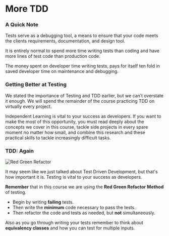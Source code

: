 # More TDD

### A Quick Note

Tests serve as a debugging tool, a means to ensure that your code meets the clients requirements, documentation, and design tool. 

It is entirely normal to spend more time writing tests than coding and have more lines of test code than production code.  

The money spent on developer time writing tests, pays for itself ten fold in saved developer time on maintenance and debugging.

### Getting Better at Testing

We stated the importance of Testing and TDD earlier, but we can’t overstate it enough. We will spend the remainder of the course practicing TDD on virtually every project.

Independent Learning is vital to your success as developers. If you want to make the most of this opportunity, you must read deeply about the concepts we cover in this course, tackle side projects in every spare moment no matter how small, and combine this research and these practical skills to tackle increasingly difficult tasks.

### TDD: Again

![Red Green Refactor](../../../.gitbook/assets/image%20%2872%29.png)

It may seem like we just talked about Test Driven Development, but that's how important it is. Testing is vital to your success as developers.

**Remember** that in this course we are using the **Red Green Refactor** **Method** of testing.

* Begin by writing **failing** tests.
* Then write the **minimum** code necessary to pass the tests.
* Then refactor the code and tests as needed, but **not** simultaneously.

Also as you go through writing your tests remember to think about **equivalency classes** and how you can test for multiple inputs.

